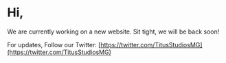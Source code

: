<html>
  <head>
    <title>Home | Titus Studios</title>
  </head>
</html>

# Hi,
We are currently working on a new website. Sit tight, we will be back soon!

For updates, Follow our Twitter: [https://twitter.com/TitusStudiosMG](https://twitter.com/TitusStudiosMG)
